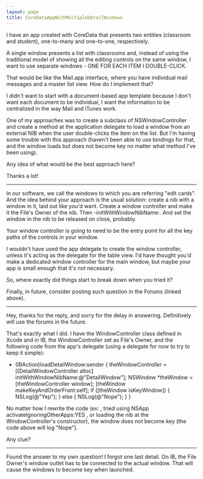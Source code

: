 ```yaml
---
layout: page
title: CoreDataAppWithMultipleDetailWindows
---
```


I have an app created with CoreData that presents two entities (classroom and student), one-to-many and one-to-one, respectively.

A single window presents a list with classrooms and, instead of using the traditional model of showing all the editing controls on the same window, I want to use separate windows - ONE FOR EACH ITEM I DOUBLE-CLICK.

That would be like the Mail.app interface, where you have individual mail messages and a master list view. How do I implement that?

I didn't want to start with a document-based app template because I don't want each document to be individual, I want the information to be centralized in the way Mail and iTunes work.

One of my approaches was to create a subclass of NSWindowController and create a method at the application delegate to load a window from an external NIB when the user double-clicks the item on the list. But I'm having some trouble with this approach (haven't been able to use bindings for that, and the window loads but does not become key no matter what method I've been using).

Any idea of what would be the best approach here?

Thanks a lot!

----

In our software, we call the windows to which you are referring "edit cards". And the idea behind your approach is the usual solution: create a nib with a window in it, laid out like you'd want. Create a window controller and make it the File's Owner of the nib. Then -initWithWindowNibName:. And set the window in the nib to be released on close, probably.

Your window controller is going to need to be the entry point for all the key paths of the controls in your window.

I wouldn't have used the app delegate to create the window controller, unless it's acting as the delegate for the table view. I'd have thought you'd make a dedicated window controller for the main window, but maybe your app is small enough that it's not necessary.

So, where exactly did things start to break down when you tried it?

Finally, in future, consider posting such question in the Forums (linked above).

----

Hey, thanks for the reply, and sorry for the delay in answering. Definitively will use the forums in the future.

That's exactly what I did. I have the WindowController class defined in Xcode and in IB, the WindowController set as File's Owner, and the following code from the app's delegate (using a delegate for now to try to keep it simple):

    
- (IBAction)loadDetailWindow:sender {
	theWindowController = [[DetailWindowController alloc] initWithWindowNibName:@"DetailWindow"];
	NSWindow *theWindow = [theWindowController window];
	[theWindow makeKeyAndOrderFront:self];
	if ([theWindow isKeyWindow]) {
		NSLog(@"Yep");
	} else {
		NSLog(@"Nope");
	}
}


No matter how I rewrite the code (ex: , tried using NSApp activateIgnoringOtherApps:YES , or loading the nib at the WindowController's constructor), the window does not become key (the code above will log "Nope").

Any clue?

----

Found the answer to my own question! I forgot one last detail. On IB, the File Owner's window outlet has to be connected to the actual window. That will cause the windows to become key when launched.

